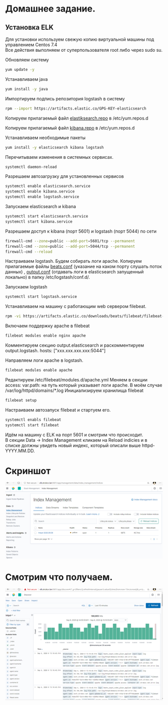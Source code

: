 # Домашнее задание.  
## Установка ELK

Для установки используем свежую копию виртуальной машины под управлением Centos 7.4  
Все действия выполняем от суперпользователя root либо через sudo su.

Обновляем систему
```bash
yum update -y
```
Устанавливаем java
```bash
yum install -y java
```

Импортируем подпись репозитория logstash в систему
```bash
rpm --import https://artifacts.elastic.co/GPG-KEY-elasticsearch
```
Копируем прилагаемый файл [elastiksearch.repo](templates%2Felasticsearch.repo) в /etc/yum.repos.d

Копируем прилагаемый файл [kibana.repo](templates%2Fkibana.repo) в /etc/yum.repos.d

Устанавливаем необходимые пакеты
```bash
yum install -y elasticsearch kibana logstash
```
Перечитываем изменения в системных сервисах.
```bash
systemctl daemon-reload
```
Разрешаем автозагрузку для установленных сервисов
```bash
systemctl enable elasticsearch.service
systemctl enable kibana.service
systemctl enable logstash.service
```

Запускаем elasticsearch и kibana
```bash
systemctl start elasticsearch.service
systemctl start kibana.service
```

Разрешаем доступ к kibana (порт 5601) и logstash (порт 5044) по сети
```bash
firewall-cmd --zone=public --add-port=5601/tcp --permanent
firewall-cmd --zone=public --add-port=5044/tcp --permanent
firewall-cmd --reload
```

Настраиваем logstash.
Будем собирать логи apache.
Копируем прилагаемые файлы [beats.conf](templates%2Fbeats.conf) (указание на каком порту слушать поток данных) , [output.conf](templates%2Foutput.conf) (отдавать логи в elasticsearch запущенный  локально) в папку /etc/logstash/conf.d/.

Запускаем logstash
```bash
systemctl start logstash.service
```

Устанавливаем на машину с работающим web сервером filebeat.
```bash
rpm -vi https://artifacts.elastic.co/downloads/beats/filebeat/filebeat-7.9.1-i686.rpm
```
Включаем поддержку apache в filebeat
```bash
filebeat modules enable nginx apache
```
Комментируем секцию output.elasticsearch и раскомментируем output.logstash.
hosts: ["xxx.xxx.xxx.xxx:5044"]

Направляем логи apache в logstash.  
```bash
filebeat modules enable apache
```
Редактируем  /etc/filebeat/modules.d/apache.yml
Меняем в секции access: var.path: на путь который указывает логи apache.
В моём случае /var/log/httpd/domains/*.log
Инициализируем хранилища filebeat 
```bash
filebeat setup
```

Настраиваем автозапуск filebeat и стартуем его.
```bash
systemctl enabls filebeat
systemctl start filebeat
```
Идём на машину с ELK на порт 5601 и смотрим что происходит.  
В секции Data -> Index Management кликаем на Reload indicies и в списке должны увидеть новый индекс, который описали выше httpd-YYYY.MM.DD.

# Скриншот 
![](result/Screenshot_31.png)

# Смотрим что получаем.

![](result/Screenshot_32.png)











